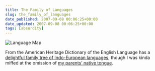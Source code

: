 ```yaml
---
title: The Family of Languages
slug: the_family_of_languages
date_published: 2007-09-08 00:06:25+00:00
date_updated: 2007-09-08 00:06:25+00:00
tags: [absurdity]
---
```

![Language Map](/images/language-map.png)

From the American Heritage Dictionary of the English Language has a [delightful family tree of Indo-European languages](https://web.archive.org/web/20071002102951/http://www.bartleby.com/61/indoeuro.html), though I was kinda miffed at the omission of [my parents’ native tongue](http://en.wikipedia.org/wiki/Oriya_language).

